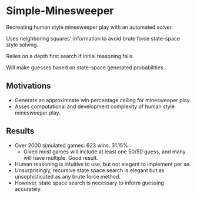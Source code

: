 # Simple-Minesweeper

Recreating human style minesweeper play with an automated solver.

Uses neighboring squares' information to avoid brute force state-space style solving.

Relies on a depth first search if initial reasoning fails.

Will make guesses based on state-space generated probabilities.

## Motivations
- Generate an approximnate win percentage ceiling for minesweeper play.
- Asses computational and development complexity of human style minesweeper play.

## Results
- Over 2000 simulated games: 623 wins. 31.15%
  - Given most games will include at least one 50/50 guess, and many will have multiple. Good result.
- Human reasoning is intuitive to use, but not elegent to implement per se.
- Unsurprisingly, recursive state space search is elegant but as unsophisticated as any brute force method.
- However, state space search is necessary to inform guessing accurately.
